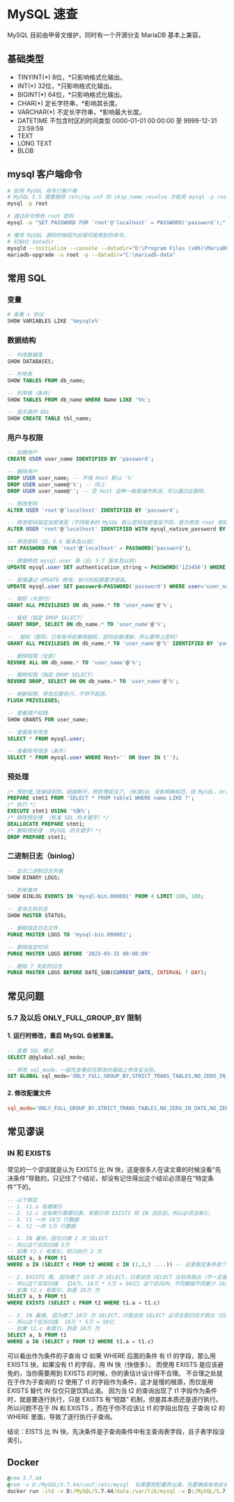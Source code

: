 # MySQL 速查

MySQL 目前由甲骨文维护，同时有一个开源分支 MariaDB 基本上兼容。

## 基础类型

- TINYINT(*) 8位，*只影响格式化输出。
- INT(*) 32位，*只影响格式化输出。
- BIGINT(*) 64位，*只影响格式化输出。
- CHAR(*) 定长字符串，*影响其长度。
- VARCHAR(*) 不定长字符串，*影响最大长度。
- DATETIME 不包含时区的时间类型 0000-01-01 00:00:00 至 9999-12-31 23:59:59
- TEXT
- LONG TEXT
- BLOB

## mysql 客户端命令

```bash
# 启用 MySQL 命令行客户端
# MySQL 5.5 需要删除 /etc/my.cnf 的 skip_name_resolve 才能用 mysql -p root 登录
mysql -p root

# 通过命令修改 root 密码
mysql -e "SET PASSWORD FOR 'root'@'localhost' = PASSWORD('password');"

# 魔改 MySQL 源码时候因为出错可能用到的命令。
# 初始化 datadir
mysqld --initialize --console --datadir="D:\Program Files (x86)\MariaDB\data"
mariadb-upgrade -u root -p --datadir="C:\mariadb-data"
```

## 常用 SQL

### 变量

```bash
# 查看 x 协议
SHOW VARIABLES LIKE '%mysqlx%'
```

### 数据结构

```sql
-- 列举数据库
SHOW DATABASES;

-- 列举表
SHOW TABLES FROM db_name;

-- 列举表（条件）
SHOW TABLES FROM db_name WHERE Name LIKE '%%';

-- 显示表的 DDL
SHOW CREATE TABLE tbl_name;
```

### 用户与权限

```sql
-- 创建用户
CREATE USER user_name IDENTIFIED BY 'password';

-- 删除用户
DROP USER user_name; -- 不填 Host 默认 '%'
DROP USER user_name@'%'; -- 同上
DROP USER user_name@''; -- 空 Host 这种一般是操作失误，可以通过此删除。

-- 修改密码
ALTER USER 'root'@'localhost' IDENTIFIED BY 'password';

-- 修改密码指定加密类型（不同版本的 MySQL 默认密码加密类型不同，首次修改 root 密码必须是 localhost）
ALTER USER 'root'@'localhost' IDENTIFIED WITH mysql_native_password BY 'password';

-- 修改密码（旧，5.6 版本及以前）
SET PASSWORD FOR 'root'@'localhost' = PASSWORD('password'); 

-- 直接修改 mysql.user 表（旧，5.7 版本及以前）
UPDATE mysql.user SET authentication_string = PASSWORD('123456') WHERE User = 'root';

-- 直接通过 UPDATE 修改，执行的权限要求很高。
UPDATE mysql.user SET password=PASSWORD('password') WHERE user='user_name';
```

```sql
-- 赋权（大部分）
GRANT ALL PRIVILEGES ON db_name.* TO 'user_name'@'%';

-- 赋权（指定 DROP SELECT）
GRANT DROP, SELECT ON db_name.* TO 'user_name'@'%';

--  赋权（密码，已有账号如果再赋权，密码会被清掉，所以要带上密码）
GRANT ALL PRIVILEGES ON db_name.* TO 'user_name'@'%' IDENTIFIED BY 'password' WITH GRANT OPTION;

-- 删除权限（全部）
REVOKE ALL ON db_name.* TO 'user_name'@'%';

-- 删除权限（指定 DROP SELECT）
REVOKE DROP, SELECT ON ON db_name.* TO 'user_name'@'%';

-- 刷新权限，修改后要执行，不然不起效。
FLUSH PRIVILEGES;

-- 查看用户权限
SHOW GRANTS FOR user_name;

-- 查看账号信息
SELECT * FROM mysql.user;

-- 查看账号信息（条件）
SELECT * FROM mysql.user WHERE Host='' OR User IN ('');
```

### 预处理

```sql
/* 预处理,链接级别的，链接断开，预处理就没了。（标准SQL 没有明确规范，但 MySQL，Oracle,PostgreSQL 都是这样处理的） */
PREPARE stmt1 FROM 'SELECT * FROM table1 WHERE name LIKE ?';
/* 执行 */
EXECUTE stmt1 USING '%张%';
/* 删除预处理 （标准 SQL 的关键字）*/
DEALLOCATE PREPARE stmt1;
/* 删除预处理 （MySQL 的关键字）*/
DROP PREPARE stmt1;
```

### 二进制日志（binlog）

```sql
-- 显示二进制日志列表
SHOW BINARY LOGS;

-- 列举事件
SHOW BINLOG EVENTS IN 'mysql-bin.000001' FROM 4 LIMIT 100, 100;

-- 查询主机状态
SHOW MASTER STATUS;

-- 删除指定日志文件
PURGE MASTER LOGS TO 'mysql-bin.000001';

-- 删除指定时间
PURGE MASTER LOGS BEFORE '2025-03-15 00:00:00'

-- 删除 7 天前的日志
PURGE MASTER LOGS BEFORE DATE_SUB(CURRENT_DATE, INTERVAL 7 DAY);
```

## 常见问题

### 5.7 及以后 ONLY_FULL_GROUP_BY 限制

#### 1. 运行时修改，重启 MySQL 会被重置。
```sql
-- 查看 SQL 模式
SELECT @@global.sql_mode;

-- 修改 sql_mode，一般先查看后在原来的基础上修改妥当些。
SET GLOBAL sql_mode='ONLY_FULL_GROUP_BY,STRICT_TRANS_TABLES,NO_ZERO_IN_DATE,NO_ZERO_DATE,ERROR_FOR_DIVISION_BY_ZERO,NO_ENGINE_SUBSTITUTION';
```

#### 2. 修改配置文件

```ini
sql_mode='ONLY_FULL_GROUP_BY,STRICT_TRANS_TABLES,NO_ZERO_IN_DATE,NO_ZERO_DATE,ERROR_FOR_DIVISION_BY_ZERO,NO_ENGINE_SUBSTITUTION'
```


## 常见谬误

### IN 和 EXISTS

常见的一个谬误就是认为 EXISTS 比 IN 快，这是很多人在读文章的时候没看“先决条件”导致的，只记住了个结论，却没有记住得出这个结论必须是在“特定条件”下的。

```sql
-- 以下假定
-- 1. t1.a 有建索引
-- 2. t2.c 没有索引需要扫表，有索引则 EXISTS 和 IN 没区别，所以必须没索引。
-- 3. t1 一共 10万 行数据
-- 4. t2 一共 5万 行数据

-- 1. IN 最快，因为只做 2 次 SELECT
-- 所以这个实际扫描 5万
-- 如果 t2.c 有索引，则只执行 2 次
SELECT a, b FROM t1
WHERE a IN (SELECT c FROM t2 WHERE c IN (1,2,3 ....)) -- 这里假定条件是个已知值

-- 2. EXISTS 慢, 因为做了 10万 次 SELECT，只是这些 SELECT 比较快跳出（不一定遍历 5万 行，条件命中就跳出）。
-- 所以这个实际扫描  【10万, 10万 * 5万 = 50亿] 这个区间内，不同数据不同最少 10万，最多 50亿。
-- 如果 t2.c 有索引，则是 10万 次
SELECT a, b FROM t1
WHERE EXISTS (SELECT c FROM t2 WHERE t1.a = t1.c)

-- 3. IN 最慢, 因为做了 10万 次 SELECT，只是这些 SELECT 必须全部扫完才跳出（扫足 5万 行）。
-- 所以这个实际扫描  10万 * 5万 = 50亿
-- 如果 t2.c 有索引，则是 10万 次
SELECT a, b FROM t1
WHERE a IN (SELECT c FROM t2 WHERE t1.a = t1.c)
```

可以看出作为条件的子查询 t2 如果 WHERE 后面的条件 有 t1 的字段，那么用 EXISTS 快，如果没有 t1 的字段，用 IN 快（快很多）。
而使用 EXISTS 是应该避免的，当你需要用到 EXISTS 的时候，你的表估计设计得不合理。
不合理之处就在于作为子查询的 t2 使用了 t1 的字段作为条件，这才是慢的根源，而仅是用 EXISTS 替代 IN 仅仅只是饮鸩止渴。
因为当 t2 的查询出现了 t1 字段作为条件时，就是要逐行执行，只是 EXISTS 有“短路” 机制，但是其本质还是逐行执行。
所以问题不在于 IN 和 EXISTS ，而在于你不应该让 t1 的字段出现在 子查询 t2 的 WHERE 里面，导致了逐行执行子查询。

结论：EISTS 比 IN 快，先决条件是子查询条件中有主查询表字段，且子表字段没索引。


## Docker

```bat
@rem 5.7.44
@rem -v D:/MySQL/5.7.44/conf:/etc/mysql  如果要把配置弄出来，先要确保本地目录中有配置文件。
docker run -itd -v D:/MySQL/5.7.44/data:/var/lib/mysql -v D:/MySQL/5.7.44/file:/var/lib/mysql-files  -p 13357:3306 -e MYSQL_ROOT_PASSWORD=root --name mysql5744 mysql:5.7.44
```